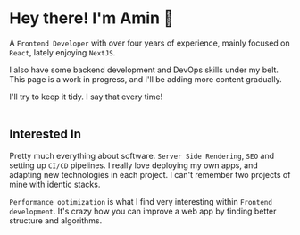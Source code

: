 # Hey there! I'm Amin 🙂
A `Frontend Developer` with over four years of experience, mainly focused on `React`, lately enjoying `NextJS`.


I also have some backend development and DevOps skills under my belt. This page is a work in progress, and I'll be adding more content gradually. 


I'll try to keep it tidy. I say that every time!
<br>
<br>

## Interested In
Pretty much everything about software.
`Server Side Rendering`, `SEO` and setting up `CI/CD` pipelines.
I really love deploying my own apps, and adapting new technologies in each project. I can't remember two projects of mine with identic stacks.

`Performance optimization` is what I find very interesting within `Frontend development`. It's crazy how you can improve a web app by finding better structure and algorithms.
